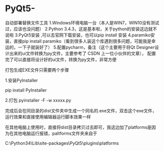 # PyQt5-

自动部署替换文件工具
1.Windows环境电脑一台（本人是WIN7，WIN10没有测试过，应该也没问题）
2.Python 3.4.3，这是基本啦，关于python的安装这边就不说啦
3.PyQt5安装 ,可以去官网下载安装，也可以pip install 安装
4.paramiko安装，直接pip install paramiko（看到很多人装这个库遇到很多问题，可能我是幸运的，一下子就装好了）
5.配置pycharm，备注（这个主要用于将Qt Designer设计出来的ui文件转换为py文件，主要参考了 CSDN 上一位小伙伴的文章），
配置完了可以直接将设计好的ui文件，转换为py文件，非常方便

打包生成EXE文件只需要两个步骤

1.安装PyInstaller

pip install PyInstaller

2.打包
pyinstaller -F -w  xxxxx.py

完成后会在同目录的dist文件夹中生成一个同名的.exe文件，双击这个exe文件，运行效果和直接使用编辑器运行脚本效果一样

在其他电脑上使用时，直接将dist目录拷贝过去即可，我这边加了platforms是因为在其他电脑运行报错，paltforms文件夹来自于

C:\Python34\Lib\site-packages\PyQt5\plugins\platforms
